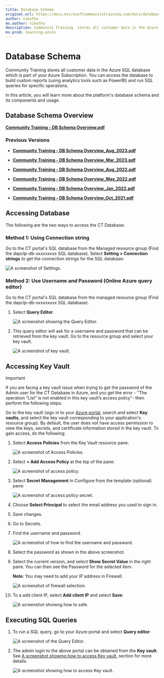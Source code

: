 ```yaml
---
title: Database Schema
original-url: https://docs.microsoftcommunitytraining.com/docs/database-schema
author: nikotha
ms.author: nikotha
description: Community Training  stores all customer data in the Azure SQL database which is part of customer's Azure Subscription.
ms.prod: learning-azure
---
```


# Database Schema

Community Training stores all customer data in the Azure SQL database which is part of your Azure Subscription. You can access the database to build custom reports (using analytics tools such as PowerBI) and run SQL queries for specific operations.

In this article, you will learn more about the platform's database schema and its components and usage.

## Database Schema Overview

[**Community Training - DB Schema Overview.pdf**](https://github.com/MicrosoftDocs/microsoft-community-training/files/12378831/Microsoft.Community.Training_DB.Schema_Aug.2023.pdf)


### Previous Versions

* [**Community Training - DB Schema Overview_Aug_2023.pdf**](https://github.com/MicrosoftDocs/microsoft-community-training/files/12378831/Microsoft.Community.Training_DB.Schema_Aug.2023.pdf)

* [**Community Training - DB Schema Overview_Mar_2023.pdf**](https://github.com/MicrosoftDocs/microsoft-community-training/files/10917137/MCT_DB.Schema_Mar.2023.pdf)


* [**Community Training - DB Schema Overview_Aug_2022.pdf**](https://github.com/MicrosoftDocs/microsoft-community-training/files/9754128/MCT_DB.Schema_Aug2022.pdf)

* [**Community Training - DB Schema Overview_May_2022.pdf**](https://github.com/MicrosoftDocs/microsoft-community-training/files/8511863/MCT_DB_Schema_Apr2022.pdf)

* [**Community Training - DB Schema Overview_Jan_2022.pdf**](https://github.com/MicrosoftDocs/microsoft-community-training/files/7889844/MCT_DB_Schema_Jan2022.pdf)

* [**Community Training - DB Schema Overview_Oct_2021.pdf**](https://github.com/MicrosoftDocs/microsoft-community-training/files/7581669/MCT_DB_Schema_Oct2021.pdf)

## Accessing Database

The following are the two ways to access the CT Database:

### Method 1: Using Connection string

Go to the CT portal's SQL database from the Managed resource group (Find the dapclp-db-xxxxxxxxx SQL database).
Select **Setting > Connection strings** to get the connection strings for the SQL database:

   ![A screenshot of Settings.](../../media/image%28346%29.png)

### Method 2: Use Username and Password (Online Azure query editor)

Go to the CT portal's SQL database from the managed resource group (Find the dapclp-db-xxxxxxxxx SQL database).

1. Select **Query Editor**.

    ![A screenshot showing the Query Editor.](../../media/image%28347%29.png)

2. This query editor will ask for a username and password that can be retrieved from the key vault. Go to the resource group and select your key vault.

    ![A screenshot of key vault.](../../media/image%28348%29.png)

## Accessing Key Vault

> [!IMPORTANT]  
> If you are facing a key vault issue when trying to get the password of the Admin user for the CT Database in Azure, and you get the error - "The operation “List” is not enabled in this key vault’s access policy"- then perform the following steps:

Go to the key vault (sign in to your [Azure portal](https://ms.portal.azure.com/), search and select **Key vaults**, and select the key vault corresponding to your application's resource group). By default, the user does not have access permission to view the keys, secrets, and certificate information stored in the key vault. To gain access, do the following:

1. Select **Access Policies** from the Key Vault resource pane:

    ![A screenshot of Access Policies.](../../media/image%28349%29.png)

2. Select **+ Add Access Policy** at the top of the pane:

    ![A screenshot of access policy.](../../media/access%20policy%201.png)

3. Select **Secret Management** in Configure from the template (optional) pane:

    ![A screenshot of access policy secret.](../../media/access%20policy%20secret.png)

4. Choose **Select Principal** to select the email address you used to sign in.

5. Save changes.

6. Go to Secrets.

7. Find the username and password.

    ![A screenshot of how to find the username and password.](../../media/image%28350%29.png)

8. Select the password as shown in the above screenshot.

9. Select the current version, and select **Show Secret Value** in the right pane. You can then see the Password for the selected item:

    **Note**: You may need to add your IP address in Firewall.

    ![A screenshot of firewall selection.](../../media/firewal%20select.png)

10. To a add client IP, select **Add client IP** and select **Save**:

    ![A screenshot shoiwng how to safe.](../../media/FIREWAL.png)

## Executing SQL Queries

1. To run a SQL query, go to your Azure portal and select  **Query editor**:

    ![A screenshot of the Query Editor.](../../media/image%28353%29.png)

2. The admin login to the above portal can be obtained from the **Key vault**. See [A screenshot showing how to access Key vault.](./database-schema.md#accessing-key-vault) section for more details.

    ![A screenshot showing how to access Key vault.](../../media/image%28354%29.png)
